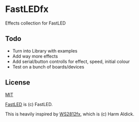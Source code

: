 # FastLEDfx

Effects collection for FastLED


## Todo
* Turn into Library with examples
* Add way more effects
* Add serial/button controlls for effect, speed, initial colour
* Test on a bunch of boards/devices


## License

[MIT](https://tldrlegal.com/license/mit-license)

[FastLED](https://github.com/FastLED/FastLED) is (c) FastLED.

This is heavily inspired by [WS2812fx](https://github.com/kitesurfer1404/WS2812FX), which is (c) Harm Aldick. 
